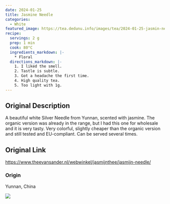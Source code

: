 ```yaml
---
date: 2024-01-25
title: Jasmine Needle
categories:
  - White
featured_image: https://tea.dedunu.info/images/tea/2024-01-25-jasmin-needles-2.jpg
recipe:
  servings: 2 g
  prep: 1 min
  cook: 80°C
  ingredients_markdown: |-
    * Floral
  directions_markdown: |-
    1. I liked the smell.
    2. Tastle is subtle.
    3. Got a headache the first time.
    4. High quality tea.
    5. Too light with 1g.
---
```

## Original Description

A beautiful white Silver Needle from Yunnan, scented with jasmine. The organic version was already in the range, but I had this one for wholesale and it is very tasty. Very colorful, slightly cheaper than the organic version and still tested and EU-compliant. Can be served several times.

## Original Link

<https://www.theevansander.nl/webwinkel/jasmijnthee/jasmijn-needle/>

### Origin 

Yunnan, China

![](https://tea.dedunu.info/images/tea/2024-01-25-jasmin-needles-1.jpg)
